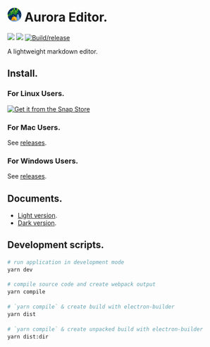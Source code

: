 # ![](./resources/icons/32x32.png) Aurora Editor.

![](https://img.shields.io/github/v/tag/aguang-xyz/aurora-editor?label=version)
![](https://img.shields.io/github/license/aguang-xyz/aurora-editor)
[![Build/release](https://github.com/aguang-xyz/aurora-editor/workflows/Build/release/badge.svg)](https://github.com/aguang-xyz/aurora-editor/actions)


A lightweight markdown editor.

## Install.

### For Linux Users.

[![Get it from the Snap Store](https://snapcraft.io/static/images/badges/en/snap-store-black.svg)](https://snapcraft.io/aurora-editor)


### For Mac Users.

See [releases](https://github.com/aguang-xyz/aurora-editor/releases).

### For Windows Users.

See [releases](https://github.com/aguang-xyz/aurora-editor/releases).

## Documents.

* [Light version](https://aguang-xyz.github.io/aurora-editor/light.html).
* [Dark version](https://aguang-xyz.github.io/aurora-editor/dark.html).

## Development scripts.

```bash
# run application in development mode
yarn dev

# compile source code and create webpack output
yarn compile

# `yarn compile` & create build with electron-builder
yarn dist   

# `yarn compile` & create unpacked build with electron-builder
yarn dist:dir
```
